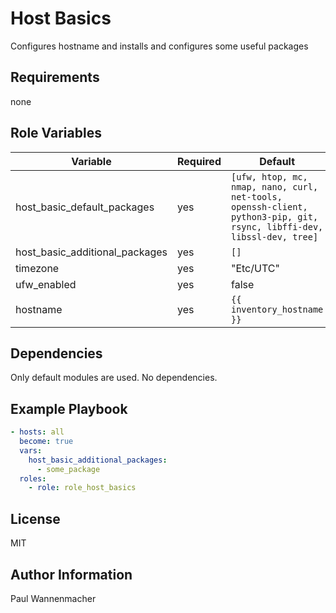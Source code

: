 # Host Basics

Configures hostname and installs and configures some useful packages

## Requirements

none

## Role Variables

| Variable                       | Required | Default                                                                                                               | Choices | Comments |
|--------------------------------|----------|-----------------------------------------------------------------------------------------------------------------------|---------|----------|
| host_basic_default_packages    | yes      | `[ufw, htop, mc, nmap, nano, curl, net-tools, openssh-client, python3-pip, git, rsync, libffi-dev, libssl-dev, tree]` |         |          |
| host_basic_additional_packages | yes      | `[]`                                                                                                                  |         |          |
| timezone                       | yes      | "Etc/UTC"                                                                                                             |         |          |
| ufw_enabled                    | yes      | false                                                                                                                 |         |          |
| hostname                       | yes      | `{{ inventory_hostname }}`                                                                                            |         |          |

## Dependencies

Only default modules are used. No dependencies.

## Example Playbook

```yaml
- hosts: all
  become: true
  vars:
    host_basic_additional_packages:
      - some_package
  roles:
    - role: role_host_basics
```

## License

MIT

## Author Information

Paul Wannenmacher
